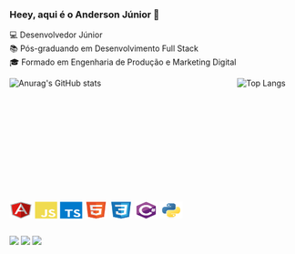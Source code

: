 ### Heey, aqui é o Anderson Júnior 👋

💻 Desenvolvedor Júnior
<br>
📚 Pós-graduando em Desenvolvimento Full Stack
<br>
🎓 Formado em Engenharia de Produção e Marketing Digital

<div style="display: flex; flex-direction: row;">
  <img src="https://github-readme-stats.vercel.app/api?username=andersonjreng&show_icons=true&theme=radical" alt="Anurag's GitHub stats" width="400" height="200"/>
  <img src="https://github-readme-stats.vercel.app/api/top-langs/?username=andersonjreng&hide_progress=true&theme=radical" alt="Top Langs" width="400" height="200"/>
</div>

<div style="display: inline_block"><br>
  <img align="center" alt="Angular" height="30" width="40" src="https://raw.githubusercontent.com/devicons/devicon/master/icons/angularjs/angularjs-original.svg">
  <img align="center" alt="Rafa-Js" height="30" width="40" src="https://raw.githubusercontent.com/devicons/devicon/master/icons/javascript/javascript-plain.svg">
  <img align="center" alt="Rafa-Ts" height="30" width="40" src="https://raw.githubusercontent.com/devicons/devicon/master/icons/typescript/typescript-plain.svg">
  <img align="center" alt="Rafa-HTML" height="30" width="40" src="https://raw.githubusercontent.com/devicons/devicon/master/icons/html5/html5-original.svg">
  <img align="center" alt="Rafa-CSS" height="30" width="40" src="https://raw.githubusercontent.com/devicons/devicon/master/icons/css3/css3-original.svg">
  <img align="center" alt="Rafa-Csharp" height="30" width="40" src="https://raw.githubusercontent.com/devicons/devicon/master/icons/csharp/csharp-original.svg">
  <img align="center" alt="Rafa-Python" height="30" width="40" src="https://raw.githubusercontent.com/devicons/devicon/master/icons/python/python-original.svg">
</div>

  ##
  
<div> 
  <a href="https://instagram.com/andersonjreng" target="_blank"><img src="https://img.shields.io/badge/-Instagram-%23E4405F?style=for-the-badge&logo=instagram&logoColor=white" target="_blank"></a>
  <a href = "mailto:jr.andersonfs@gmail.com"><img src="https://img.shields.io/badge/-Gmail-%23333?style=for-the-badge&logo=gmail&logoColor=white" target="_blank"></a>
  <a href="https://www.linkedin.com/in/andersonjreng" target="_blank"><img src="https://img.shields.io/badge/-LinkedIn-%230077B5?style=for-the-badge&logo=linkedin&logoColor=white" target="_blank"></a> 
  
</div>



